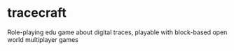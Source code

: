 # tracecraft
Role-playing edu game about digital traces, playable with block-based open world multiplayer games 
